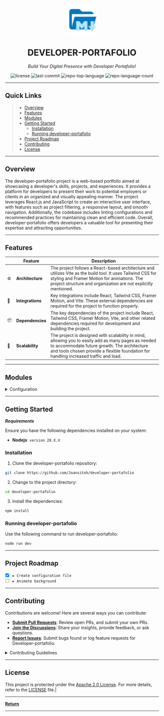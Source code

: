 <p align="center">
  <img src="https://raw.githubusercontent.com/PKief/vscode-material-icon-theme/ec559a9f6bfd399b82bb44393651661b08aaf7ba/icons/folder-markdown-open.svg" width="100" />
</p>
<p align="center">
    <h1 align="center">DEVELOPER-PORTAFOLIO</h1>
</p>
<p align="center">
    <em>Build Your Digital Presence with Developer Portafolio!</em>
</p>
<p align="center">
	<img src="https://img.shields.io/github/license/Joansitoh/developer-portafolio?style=default&color=0080ff" alt="license">
	<img src="https://img.shields.io/github/last-commit/Joansitoh/developer-portafolio?style=default&color=0080ff" alt="last-commit">
	<img src="https://img.shields.io/github/languages/top/Joansitoh/developer-portafolio?style=default&color=0080ff" alt="repo-top-language">
	<img src="https://img.shields.io/github/languages/count/Joansitoh/developer-portafolio?style=default&color=0080ff" alt="repo-language-count">
<p>
<p align="center">
	<!-- default option, no dependency badges. -->
</p>
<hr>

##  Quick Links

> - [ Overview](#-overview)
> - [ Features](#-features)
> - [ Modules](#-modules)
> - [ Getting Started](#-getting-started)
>   - [ Installation](#-installation)
>   - [ Running developer-portafolio](#-running-developer-portafolio)
> - [ Project Roadmap](#-project-roadmap)
> - [ Contributing](#-contributing)
> - [ License](#-license)

---

##  Overview

The developer-portafolio project is a web-based portfolio aimed at showcasing a developer's skills, projects, and experiences. It provides a platform for developers to present their work to potential employers or clients in an organized and visually appealing manner. The project leverages React.js and JavaScript to create an interactive user interface, with features such as project filtering, a responsive layout, and smooth navigation. Additionally, the codebase includes linting configurations and recommended practices for maintaining clean and efficient code. Overall, developer-portafolio offers developers a valuable tool for presenting their expertise and attracting opportunities.

---

##  Features

|    |   Feature         | Description |
|----|-------------------|---------------------------------------------------------------|
| ⚙️  | **Architecture**  | The project follows a React-based architecture and utilizes Vite as the build tool. It uses Tailwind CSS for styling and Framer Motion for animations. The project structure and organization are not explicitly mentioned.|
| 🔌 | **Integrations**  | Key integrations include React, Tailwind CSS, Framer Motion, and Vite. These external dependencies are required for the project to function properly.|
| 📦 | **Dependencies**  | The key dependencies of the project include React, Tailwind CSS, Framer Motion, Vite, and other related dependencies required for development and building the project.|
| 🚀 | **Scalability**   | The project is designed with scalability in mind, allowing you to easily add as many pages as needed to accommodate future growth. The architecture and tools chosen provide a flexible foundation for handling increased traffic and load.|


---

##  Modules

<details closed><summary>Configuration</summary>

| File                                                                                                       | Summary                                                                                                                                                                                                                           |
| ---                                                                                                        | ---                                                                                                                                                                                                                               |
| [configuration.json](https://github.com/Joansitoh/developer-portafolio/blob/master/cfg\configuration.json) | This code snippet contributes to a developer portfolio website's architecture. It handles the configuration details for the website, such as the theme, navbar links, header information, project details, and technologies used. |

</details>

---

##  Getting Started

***Requirements***

Ensure you have the following dependencies installed on your system:

* **Nodejs**: `version 20.X.X`

###  Installation

1. Clone the developer-portafolio repository:

```sh
git clone https://github.com/Joansitoh/developer-portafolio
```

2. Change to the project directory:

```sh
cd developer-portafolio
```

3. Install the dependencies:

```sh
npm install
```

###  Running developer-portafolio

Use the following command to run developer-portafolio:

```sh
node run dev
```

---

##  Project Roadmap

- [X] `► Create configuration file`
- [ ] `► Animate background`

---

##  Contributing

Contributions are welcome! Here are several ways you can contribute:

- **[Submit Pull Requests](https://github/Joansitoh/developer-portafolio/blob/main/CONTRIBUTING.md)**: Review open PRs, and submit your own PRs.
- **[Join the Discussions](https://github/Joansitoh/developer-portafolio/discussions)**: Share your insights, provide feedback, or ask questions.
- **[Report Issues](https://github/Joansitoh/developer-portafolio/issues)**: Submit bugs found or log feature requests for Developer-portafolio.

<details closed>
    <summary>Contributing Guidelines</summary>

1. **Fork the Repository**: Start by forking the project repository to your GitHub account.
2. **Clone Locally**: Clone the forked repository to your local machine using a Git client.
   ```sh
   git clone https://github.com/Joansitoh/developer-portafolio
   ```
3. **Create a New Branch**: Always work on a new branch, giving it a descriptive name.
   ```sh
   git checkout -b new-feature-x
   ```
4. **Make Your Changes**: Develop and test your changes locally.
5. **Commit Your Changes**: Commit with a clear message describing your updates.
   ```sh
   git commit -m 'Implemented new feature x.'
   ```
6. **Push to GitHub**: Push the changes to your forked repository.
   ```sh
   git push origin new-feature-x
   ```
7. **Submit a Pull Request**: Create a PR against the original project repository. Clearly describe the changes and their motivations.

Once your PR is reviewed and approved, it will be merged into the main branch.

</details>

---

##  License

This project is protected under the [Apache 2.0 License](https://www.apache.org/licenses/LICENSE-2.0). For more details, refer to the [LICENSE](https://www.apache.org/licenses/LICENSE-2.0) file.|

---

[**Return**](#-quick-links)

---
